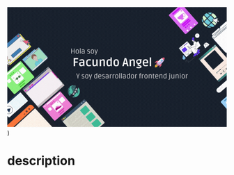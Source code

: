 ![Design preview for the Blogr landing page coding challenge](./banner%20github.gif))


# description
